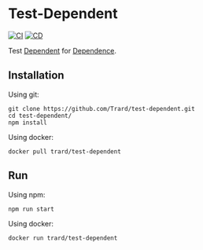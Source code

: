 # Test-Dependent

[![CI](https://github.com/Trard/test-dependent/actions/workflows/CI.yml/badge.svg)](https://github.com/Trard/test-dependent/actions/workflows/CI.yml)
[![CD](https://github.com/Trard/test-dependent/actions/workflows/CD.yml/badge.svg)](https://github.com/Trard/test-dependent/actions/workflows/CD.yml)

Test [Dependent](https://github.com/Trard/test-dependent) for [Dependence](https://github.com/Trard/test-dependence).

## Installation

Using git:

```shell
git clone https://github.com/Trard/test-dependent.git
cd test-dependent/
npm install
```

Using docker:

```shell
docker pull trard/test-dependent
```

## Run

Using npm:

```shell
npm run start
```

Using docker:
```shell
docker run trard/test-dependent
```
